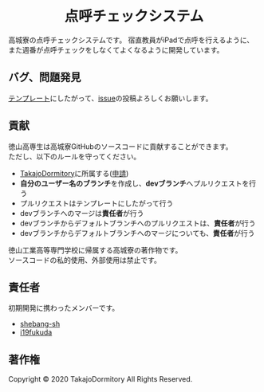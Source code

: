 <div align="center">

# 点呼チェックシステム

</div>
高城寮の点呼チェックシステムです。  
宿直教員がiPadで点呼を行えるように、また週番が点呼チェックをしなくてよくなるように開発しています。

## バグ、問題発見
[テンプレート](https://github.com/TakajoDormitory/RollCall/issues/new/choose)にしたがって、[issue](https://github.com/TakajoDormitory/HomePage/issues)の投稿よろしくお願いします。  

## 貢献
徳山高専生は高城寮GitHubのソースコードに貢献することができます。  
ただし、以下のルールを守ってください。
* [TakajoDormitory](https://github.com/TakajoDormitory)に所属する([申請](https://forms.office.com/Pages/ResponsePage.aspx?id=XYP-cpVeEkWK4KezivJfyJYZKS5tU_5OjDR63Mlm_KNUQzlURENaRFpRQ1dVNjlRVzFHRzE3TFk2Ny4u))
* **自分のユーザー名のブランチ**を作成し、**devブランチ**へプルリクエストを行う
* プルリクエストはテンプレートにしたがって行う
* devブランチへのマージは**責任者**が行う
* devブランチからデフォルトブランチへのプルリクエストは、**責任者**が行う
* devブランチからデフォルトブランチへのマージについても、**責任者**が行う

徳山工業高等専門学校に帰属する高城寮の著作物です。  
ソースコードの私的使用、外部使用は禁止です。

## 責任者
初期開発に携わったメンバーです。
* [shebang-sh](https://github.com/shebang-sh)
* [i19fukuda](https://github.com/i19fukuda)

## 著作権
Copyright © 2020 TakajoDormitory All Rights Reserved.

